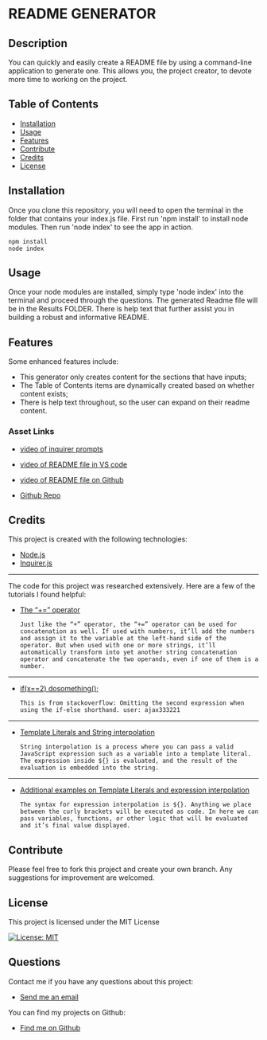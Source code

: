 # README GENERATOR
  
  ## Description   
  You can quickly and easily create a README file by using a command-line application to generate one. This allows you, the project creator, to devote more time to working on the project.

  ## Table of Contents
  - [Installation](#installation)
  - [Usage](#usage)
  - [Features](#features)
  - [Contribute](#contribute)
  - [Credits](#credits)
  - [License](#license)

  ## Installation
  Once you clone this repository, you will need to open the terminal in the folder that contains your index.js file. First run 'npm install' to install node modules. Then run 'node index' to see the app in action.
  
  ```shell
  npm install
  node index
  ```
  
  ## Usage 
   Once your node modules are installed, simply type 'node index' into the terminal and proceed through the questions. The generated Readme file will be in the Results FOLDER. There is help text that further assist you in building a robust and informative README.
  
  ## Features 
  Some enhanced features include:
  * This generator only creates content for the sections that have inputs; 
  * The Table of Contents items are dynamically created based on whether content exists;
  * There is help text throughout, so the user can expand on their readme content.

  ### Asset Links

  - [video of inquirer prompts](./assets/Inquirer-prompts.mp4)
  - [video of README file in VS code](./assets/Readme-Generated.mp4)
  - [video of README file on Github](./assets/Readme-on-Github.mp4)

  - [Github Repo](https://github.com/larafoster/Good-Readme-Generator) 

  ## Credits 
  This project is created with the following technologies:
  - [Node.js](https://nodejs.org/en/) 
  - [Inquirer.js](https://www.npmjs.com/package/inquirer) 
  ***
 The code for this project was researched extensively. Here are a few of the tutorials I found helpful:

   - [The “+=” operator](https://digifisk.com/front-end-web-development/javascript/concatenate-two-strings-in-javascript)

      ```Just like the “+” operator, the “+=” operator can be used for concatenation as well. If used with numbers, it’ll add the numbers and assign it to the variable at the left-hand side of the operator. But when used with one or more strings, it’ll automatically transform into yet another string concatenation operator and concatenate the two operands, even if one of them is a number.```
  ***

  - [if(x==2) dosomething();](https://stackoverflow.com/questions/11069278/omitting-the-second-expression-when-using-the-if-else-shorthand/32733892) 

    ```This is from stackoverflow: Omitting the second expression when using the if-else shorthand. user: ajax333221```
          
  ***

  - [Template Literals and String interpolation](https://dmitripavlutin.com/string-interpolation-in-javascript/) 

    ```String interpolation is a process where you can pass a valid JavaScript expression such as a variable into a template literal. The expression inside ${} is evaluated, and the result of the evaluation is embedded into the string.  ```

   ***

  - [Additional examples on Template Literals and expression interpolation](https://ado.xyz/blog/better-strings-in-javascript-with-template-literals/) 

    ```The syntax for expression interpolation is ${}. Anything we place between the curly brackets will be executed as code. In here we can pass variables, functions, or other logic that will be evaluated and it’s final value displayed.  ```  

  ## Contribute
  Please feel free to fork this project and create your own branch. Any suggestions for improvement are welcomed.

 ## License
 This project is licensed under the MIT License

 [![License: MIT](https://img.shields.io/badge/License-MIT-yellow.svg)](https://opensource.org/licenses/MIT)  
  
  ## Questions
  Contact me if you have any questions about this project:

  - [Send me an email](mailto:larafoster.dev@gmail.com)

  You can find my projects on Github:
  - [Find me on Github](https://github.com/larafoster) 

  